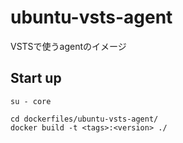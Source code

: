# ubuntu-vsts-agent

VSTSで使うagentのイメージ


## Start up

```
su - core

cd dockerfiles/ubuntu-vsts-agent/
docker build -t <tags>:<version> ./
```